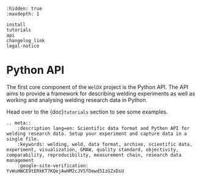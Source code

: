 ```{include} ../../README.md
```

```{toctree}
:hidden: true
:maxdepth: 1

install
tutorials
api
changelog_link
legal-notice
```

# Python API

The first core component of the `WelDX` project is the Python API. The
API aims to provide a framework for describing welding experiments as
well as working and analysing welding research data in Python.

Head over to the {doc}`tutorials` section to see some examples.

```{eval-rst}
.. meta::
    :description lang=en: Scientific data format and Python API for welding research data. Setup your experiment and capture data in a single file.
    :keywords: welding, weld, data format, archive, scientific data, experiment, visualization, GMAW, quality standard, objectivity, comparability, reproducibility, measurement chain, research data management
    :google-site-verification: YvWuHWCE9tERkKT7KQejAwHM2cJVSfDewd5IzGZxDsU
```
